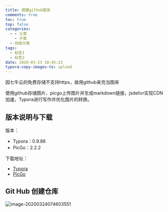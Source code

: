```yaml
---
title: 搭建github图床
comments: true
toc: true
top: false
categories:
  - - 父类
    - 子类
  - 同级分类
tags:
  - 标签1
  - 标签2
date: 2020-03-23 18:45:23
typora-copy-images-to: upload
---
```


因七牛云的免费存储不支持https，故用github来充当图床

使用github存储图片、picgo上传图片并生成markdown链接，jsdelivr实现CDN加速，Typora进行写作并优化图片的转换。

<!-- more -->

## 版本说明与下载

版本：

- Typora：0.9.86
- PicGo：2.2.2

下载地址：

- [Typora](https://typora.io/)
- [PicGo](https://github.com/Molunerfinn/PicGo/releases)

## Git Hub 创建仓库

![image-20200324074603551](upload\image-20200324074603551.png)